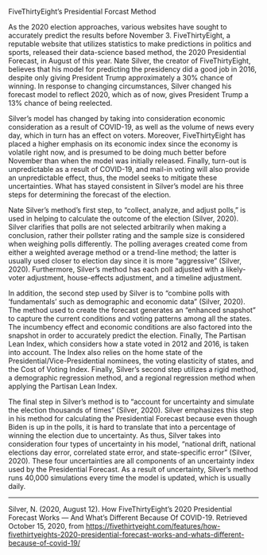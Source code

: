 ﻿FiveThirtyEight’s Presidential Forcast Method

As the 2020 election approaches, various websites have sought to accurately predict the results before November 3. FiveThirtyEight, a reputable website that utilizes statistics to make predictions in politics and sports, released their data-science based method, the 2020 Presidential Forecast, in August of this year. Nate Silver, the creator of FiveThirtyEight, believes that his model for predicting the presidency did a good job in 2016, despite only giving President Trump approximately a 30% chance of winning. In response to changing circumstances, Silver changed his forecast model to reflect 2020, which as of now, gives President Trump a 13% chance of being reelected.

Silver’s model has changed by taking into consideration economic consideration as a result of COVID-19, as well as the volume of news every day, which in turn has an effect on voters. Moreover, FiveThirtyEight has placed a higher emphasis on its economic index since the economy is volatile right now, and is presumed to be doing much better before November than when the model was initially released. Finally, turn-out is unpredictable as a result of COVID-19, and mail-in voting will also provide an unpredictable effect, thus, the model seeks to mitigate these uncertainties. What has stayed consistent in Silver’s model are his three steps for determining the forecast of the election.

Nate Silver’s method’s first step, to “collect, analyze, and adjust polls,” is used in helping to calculate the outcome of the election (Silver, 2020). Silver clarifies that polls are not selected arbitrarily when making a conclusion, rather their pollster rating and the sample size is considered when weighing polls differently. The polling averages created come from either a weighted average method or a trend-line method; the latter is usually used closer to election day since it is more “aggressive” (Silver, 2020). Furthermore, Silver’s method has each poll adjusted with a likely-voter adjustment, house-effects adjustment, and a timeline adjustment.

In addition, the second step used by Silver is to “combine polls with ‘fundamentals’ such as demographic and economic data” (Silver, 2020). The method used to create the forecast generates an “enhanced snapshot” to capture the current conditions and voting patterns among all the states. The incumbency effect and economic conditions are also factored into the snapshot in order to accurately predict the election. Finally, The Partisan Lean Index, which considers how a state voted in 2012 and 2016, is taken into account. The Index also relies on the home state of the Presidential/Vice-Presidential nominees, the voting elasticity of states, and the Cost of Voting Index. Finally, Silver’s second step utilizes a rigid method, a demographic regression method, and a regional regression method when applying the Partisan Lean Index.

The final step in Silver’s method is to “account for uncertainty and simulate the election thousands of times” (Silver, 2020). Silver emphasizes this step in his method for calculating the Presidential Forecast because even though Biden is up in the polls, it is hard to translate that into a percentage of winning the election due to uncertainty. As thus, Silver takes into consideration four types of uncertainty in his model, “national drift, national elections day error, correlated state error, and state-specific error” (Silver, 2020). These four uncertainties are all components of an uncertainty index used by the Presidential Forecast. As a result of uncertainty, Silver’s method runs 40,000 simulations every time the model is updated, which is usually daily.

___

Silver, N. (2020, August 12). How FiveThirtyEight’s 2020 Presidential Forecast Works — And What’s Different Because Of COVID-19. Retrieved October 15, 2020, from https://fivethirtyeight.com/features/how-fivethirtyeights-2020-presidential-forecast-works-and-whats-different-because-of-covid-19/

